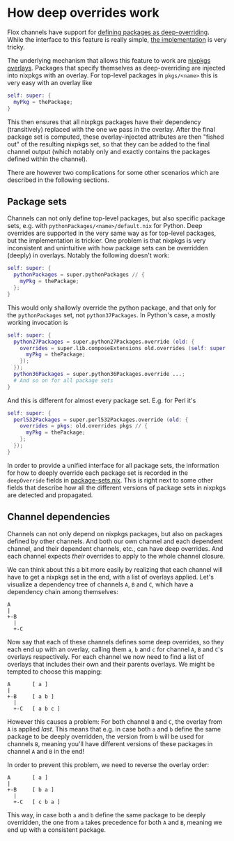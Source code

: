 # How deep overrides work

Flox channels have support for [defining packages as deep-overriding](../channel-construction.md#shallow-vs-deep-overriding). While the interface to this feature is really simple, [the implementation](https://github.com/flox/floxpkgs/blob/staging/channel/output.nix) is very tricky.

The underlying mechanism that allows this feature to work are [nixpkgs overlays](https://nixos.org/manual/nixpkgs/stable/#sec-overlays-definition). Packages that specify themselves as deep-overriding are injected into nixpkgs with an overlay. For top-level packages in `pkgs/<name>` this is very easy with an overlay like

```nix
self: super: {
  myPkg = thePackage;
}
```

This then ensures that all nixpkgs packages have their dependency (transitively) replaced with the one we pass in the overlay. After the final package set is computed, these overlay-injected attributes are then "fished out" of the resulting nixpkgs set, so that they can be added to the final channel output (which notably only and exactly contains the packages defined within the channel).

There are however two complications for some other scenarios which are described in the following sections.

## Package sets

Channels can not only define top-level packages, but also specific package sets, e.g. with `pythonPackages/<name>/default.nix` for Python. Deep overrides are supported in the very same way as for top-level packages, but the implementation is trickier. One problem is that nixpkgs is very inconsistent and unintuitive with how package sets can be overridden (deeply) in overlays. Notably the following doesn't work:

```nix
self: super: {
  pythonPackages = super.pythonPackages // {
    myPkg = thePackage;
  };
}
```

This would only shallowly override the python package, and that only for the `pythonPackages` set, not `python37Packages`. In Python's case, a mostly working invocation is

```nix
self: super: {
  python27Packages = super.python27Packages.override (old: {
    overrides = super.lib.composeExtensions old.overrides (self: super: {
      myPkg = thePackage;
    });
  });
  python36Packages = super.python36Packages.override ...;
  # And so on for all package sets
}
```

And this is different for almost every package set. E.g. for Perl it's

```nix
self: super: {
  perl532Packages = super.perl532Packages.override (old: {
    overrides = pkgs: old.overrides pkgs // {
      myPkg = thePackage;
    };
  });
}
```

In order to provide a unified interface for all package sets, the information for how to deeply override each package set is recorded in the `deepOverride` fields in [package-sets.nix](../../channel/package-sets.nix). This is right next to some other fields that describe how all the different versions of package sets in nixpkgs are detected and propagated.

## Channel dependencies

Channels can not only depend on nixpkgs packages, but also on packages defined by other channels. And both our own channel and each dependent channel, and their dependent channels, etc., can have deep overrides. And each channel expects *their* overrides to apply to the whole channel closure.

We can think about this a bit more easily by realizing that each channel will have to get a nixpkgs set in the end, with a list of overlays applied. Let's visualize a dependency tree of channels `A`, `B` and `C`, which have a dependency chain among themselves:

```
A
|
+-B
  |
  +-C
```

Now say that each of these channels defines some deep overrides, so they each end up with an overlay, calling them `a`, `b` and `c` for channel `A`, `B` and `C`'s overlays respectively. For each channel we now need to find a list of overlays that includes their own and their parents overlays. We might be tempted to choose this mapping:

```
A       [ a ]
|
+-B     [ a b ]
  |
  +-C   [ a b c ]
```

However this causes a problem: For both channel `B` and `C`, the overlay from `A` is applied _last_. This means that e.g. in case both `a` and `b` define the same package to be deeply overridden, the version from `b` will be used for channels `B`, meaning you'll have different versions of these packages in channel `A` and `B` in the end!

In order to prevent this problem, we need to reverse the overlay order:

```
A       [ a ]
|
+-B     [ b a ]
  |
  +-C   [ c b a ]
```

This way, in case both `a` and `b` define the same package to be deeply overridden, the one from `a` takes precedence for both `A` and `B`, meaning we end up with a consistent package.

